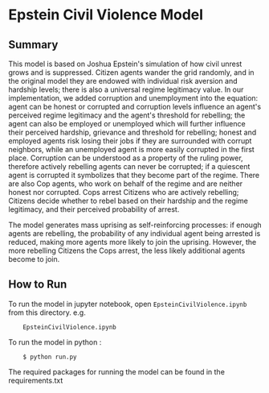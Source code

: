 # Epstein Civil Violence Model

## Summary

This model is based on Joshua Epstein's simulation of how civil unrest grows and is suppressed. Citizen agents wander the grid randomly, and in the original model they are endowed with individual risk aversion and hardship levels; there is also a universal regime legitimacy value. In our implementation, we added corruption and unemployment into the equation: agent can be honest or corrupted and corruption levels influence an agent's perceived regime legitimacy and the agent's threshold for rebelling; the agent can also be employed or unemployed which will further influence their perceived hardship, grievance and threshold for rebelling; honest and employed agents risk losing their jobs if they are surrounded with corrupt neighbors, while an unemployed agent is more easily corrupted in the first place. Corruption can be understood as a property of the ruling power, therefore actively rebelling agents can never be corrupted; if a quiescent agent is corrupted it symbolizes that they become part of the regime. There are also Cop agents, who work on behalf of the regime and are neither honest nor corrupted. Cops arrest Citizens who are actively rebelling; Citizens decide whether to rebel based on their hardship and the regime legitimacy, and their perceived probability of arrest. 

The model generates mass uprising as self-reinforcing processes: if enough agents are rebelling, the probability of any individual agent being arrested is reduced, making more agents more likely to join the uprising. However, the more rebelling Citizens the Cops arrest, the less likely additional agents become to join.

## How to Run

To run the model in jupyter notebook, open ``EpsteinCivilViolence.ipynb`` from this directory. e.g.

```
    EpsteinCivilViolence.ipynb
``` 
To run the model in python :

```
    $ python run.py    
``` 
The required packages for running the model can be found in the requirements.txt 
